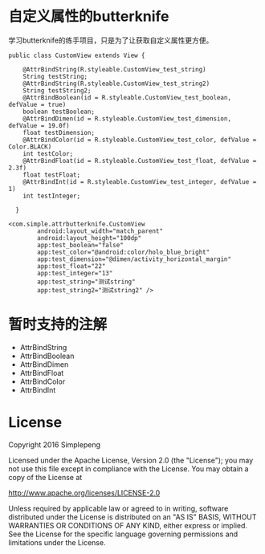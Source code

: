 # 自定义属性的butterknife

学习butterknife的练手项目，只是为了让获取自定义属性更方便。

```
public class CustomView extends View {

    @AttrBindString(R.styleable.CustomView_test_string)
    String testString;
    @AttrBindString(R.styleable.CustomView_test_string2)
    String testString2;
    @AttrBindBoolean(id = R.styleable.CustomView_test_boolean, defValue = true)
    boolean testBoolean;
    @AttrBindDimen(id = R.styleable.CustomView_test_dimension, defValue = 19.0f)
    float testDimension;
    @AttrBindColor(id = R.styleable.CustomView_test_color, defValue = Color.BLACK)
    int testColor;
    @AttrBindFloat(id = R.styleable.CustomView_test_float, defValue = 2.3f)
    float testFloat;
    @AttrBindInt(id = R.styleable.CustomView_test_integer, defValue = 1)
    int testInteger;
    
  }
```

```
<com.simple.attrbutterknife.CustomView
        android:layout_width="match_parent"
        android:layout_height="100dp"
        app:test_boolean="false"
        app:test_color="@android:color/holo_blue_bright"
        app:test_dimension="@dimen/activity_horizontal_margin"
        app:test_float="22"
        app:test_integer="13"
        app:test_string="测试string"
        app:test_string2="测试string2" />
```

# 暂时支持的注解

* AttrBindString
* AttrBindBoolean
* AttrBindDimen
* AttrBindFloat
* AttrBindColor
* AttrBindInt

# License

Copyright 2016 Simplepeng

Licensed under the Apache License, Version 2.0 (the "License");
you may not use this file except in compliance with the License.
You may obtain a copy of the License at

   http://www.apache.org/licenses/LICENSE-2.0

Unless required by applicable law or agreed to in writing, software
distributed under the License is distributed on an "AS IS" BASIS,
WITHOUT WARRANTIES OR CONDITIONS OF ANY KIND, either express or implied.
See the License for the specific language governing permissions and
limitations under the License.
